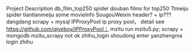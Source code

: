 Project                 Description
db_film_top250          spider douban films for  top250
Ttmeiju                 spider tiantianmeiju some movieInfo
SougouWeixin            header? + ip???
dangdang                scrapy + mysql
IPProxyPool             ip proxy pool， detail see  https://github.com/qiyeboy/IPProxyPool；
mzitu                   run mzitu5.py; scrapy + mongodb
mzitu_scrapy            not ok
zhihu_login             shoudong enter yanzhengma login zhihu
